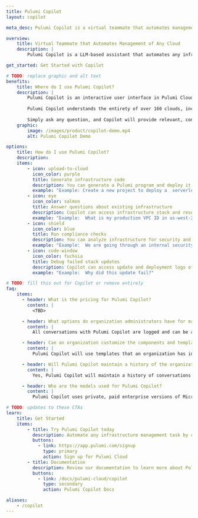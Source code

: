 ```yaml
---
title: Pulumi Copilot
layout: copilot

meta_desc: Pulumi Copilot is a virtual teammate that automates management of any cloud

overview:
    title: Virtual Teammate that Automates Management of Any Cloud
    description: |
        Pulumi Copilot is a LLM-based assistant that automates any infrastructure management task. Copilot combines the power of large language models with semantic understanding of the cloud to unlock greater insights and controls over managing cloud infrastructure. Using the same GPT experience everyone knows, loves, and uses everyday, engineers can find anything in their cloud infrastructure and take action on any cloud resource. Pulumi Copilot lowers the barriers of managing the lifecycle of cloud infrastructure. 

get_started: Get Started with Copilot

# TODO: replace graphic and alt text
benefits:
    title: Where do I use Pulumi Copilot?
    description: |
        Pulumi Copilot is an interactive user interface in Pulumi Cloud, Pulumi documentation, and Pulumi CLI.
        
        Pulumi Copilot understands the entirety of over 160 clouds, including public clouds (AWS, Azure, Google Cloud), cloud native (Kubernetes, Helm), SaaS providers (Snowflake, Cloudflare, Datadog), and more. Pulumi Copilot directly interfaces with these cloud APIs and data models.
        
        Simply ask any question, and Copilot will provide relevant, contextual, and effective responses to queries across the entire platform.
    graphic:
        image: /images/product/copilot-demo.mp4
        alt: Pulumi Copilot Demo

options:
    title: How do I use Pulumi Copilot?
    description:
    items:
        - icon: upload-to-cloud
          icon_color: purple
          title: Generate infrastructure code
          description: You can generate a Pulumi program and deploy it as a template in seconds with a few simple text prompts.
          example: "Example: Create a new project to deploy a  serverless application on AWS"
        - icon: eye
          icon_color: salmon
          title: Answer questions about existing infrastructure
          description: Copilot can access infrastructure stack and resource data, so you can analyze your infrastructure on cost, compliance, cloud usage.
          example: "Example:  What is my production VPC ID in us-west-2"
        - icon: shield
          icon_color: blue
          title: Run compliance checks
          description: You can analyze infrastructure for security and compliance concerns.
          example: "Example:  We are going through an internal security audit. Can you tell me any infrastructure that is not following AWS Well-Architected standards?"
        - icon: code-window
          icon_color: fuchsia
          title: Debug failed stack updates
          description: Copilot can access update and deployment logs of your stacks, so you can easily get answers about what caused failures.
          example: "Example:  Why did this update fail?"

# TODO: fill this out for Copilot or remove entirely
faq:
    items:
      - header: What is the pricing for Pulumi Copilot?
        content: |
          <TBD>

      - header: What options do organization administrators have for managing auditing and collaboration?
        content: |
          All conversations with Pulumi Copilot are logged and can be audited by Organization Administrators.

      - header: Can an organization customize the components and templates that Pulumi Copilot uses in its answers?
        content: |
          Pulumi Copilot will use templates that an organization has in its Organization Templates.  There is not currently any way to customize the resources/components that Pulumi Copilot will use in code it generates beyond what’s available in the public Pulumi Registry.

      - header: Will Pulumi Copilot maintain a history of the organization’s conversations?
        content: |
          Yes, Pulumi Copilot will maintain a history of conversations for all users in an organization. Pulumi requires access to these conversations in order to ensure the best experience for customers. This allows Pulumi to manage support requests that may come up as well as evaluate the customer experience to identify areas for improvement in the future.

      - header: Who are the models used for Pulumi Copilot?
        content: |
          Pulumi Copilot uses private, paid enterprise versions of Microsoft Azure OpenAI and OpenAI models. 

# TODO: updates to these CTAs
learn:
    title: Get Started
    items:
        - title: Try Pulumi Copilot today
          description: Automate any infrastructure management task by creating a free Pulumi account.
          buttons:
            - link: https://app.pulumi.com/signup
              type: primary
              action: Sign up for Pulumi Cloud
        - title: Documentation
          description: Review our documentation to learn more about Pulumi Copilot.
          buttons:
            - link: /docs/pulumi-cloud/copilot
              type: secondary
              action: Pulumi Copilot Docs

aliases:
    - /copilot
---
```

